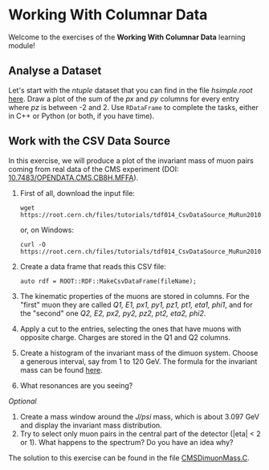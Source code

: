 # Working With Columnar Data
Welcome to the exercises of the **Working With Columnar Data** learning module!

## Analyse a Dataset
Let's start with the *ntuple* dataset that you can find in the file *hsimple.root* [here](./hsimple.root).
Draw a plot of the sum of the *px* and *py* columns for every entry where *pz* is between -2 and 2.
Use `RDataFrame` to complete the tasks, either in C++ or Python (or both, if you have time).

## Work with the CSV Data Source
In this exercise, we will produce a plot of the invariant mass of muon pairs coming from real data of the CMS
experiment (DOI: [10.7483/OPENDATA.CMS.CB8H.MFFA](http://opendata.cern.ch/record/700)).
1) First of all, download the input file:
   ```
   wget https://root.cern.ch/files/tutorials/tdf014_CsvDataSource_MuRun2010B.csv
   ```
   or, on Windows:
   ```
   curl -O https://root.cern.ch/files/tutorials/tdf014_CsvDataSource_MuRun2010B.csv
   ```

2) Create a data frame that reads this CSV file:
   ```
   auto rdf = ROOT::RDF::MakeCsvDataFrame(fileName);
   ```

3) The kinematic properties of the muons are stored in columns.
For the "first" muon they are called
*Q1, E1, px1, py1, pz1, pt1, eta1, phi1*, and for the "second" one *Q2, E2, px2, py2, pz2, pt2, eta2, phi2*.

4) Apply a cut to the entries, selecting the ones that have muons with opposite charge. Charges are stored in the Q1 and Q2 columns.

5) Create a histogram of the invariant mass of the dimuon system. Choose a generous interval, say from 1 to 120 GeV. The formula for the invariant mass can be found [here](https://en.wikipedia.org/wiki/Invariant_mass).

6) What resonances are you seeing?

*Optional*
1) Create a mass window around the *J/psi* mass, which is about 3.097 GeV and display the invariant mass distribution.
2) Try to select only muon pairs in the central part of the detector (|eta| < 2 or 1). What happens to the spectrum? Do you have an idea why?

The solution to this exercise can be found in the file [CMSDimuonMass.C](CMSDimuonMass.C).
